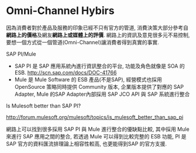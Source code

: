 # Omni-Channel Hybirs

因為消費者對於產品及服務的印象已經不只有官方的管道, 消費決策大部分參考自**網路上的價格**及網友**網路上或媒體上的評價**. 網路上的資訊及意見很多元不易控制, 要想一個方式從一個管道(Omni-Channel)讓消費者得到真實的事實.

SAP PI/Mule

*   SAP PI 是 SAP 應用系統內進行資訊整合的平台, 功能及角色就像是 SOA 的 ESB. [](http://scn.sap.com/docs/DOC-41766)http://scn.sap.com/docs/DOC-41766
*   Mule 是 Mule Software 的 ESB 產品(不是SAP), 經營模式也採用 OpenSource  策略同時提供 Community 版本, 企業版本提供了對應的 SAP Adapter, Mule 的SAP Adapter內部採用 SAP JCO API 與 SAP 系統進行整合

Is Mulesoft better than SAP PI?

[](http://forum.mulesoft.org/mulesoft/topics/is_mulesoft_better_than_sap_pi)http://forum.mulesoft.org/mulesoft/topics/is_mulesoft_better_than_sap_pi

網路上可以找到很多採用 SAP PI 與 Mule 進行整合的優缺點比較, 其中採用 Mule 來進行 SAP 應用之間的整合, 若透過 Mule 可以得到比較完整的 ESB 功能, PI 是 SAP 官方的資料匯流排理論上相容性較高, 也更能得到SAP 的官方支援.